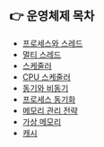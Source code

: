 ## 👉 운영체제 목차

- [프로세스와 스레드](https://github.com/corrvax/ComputerScienceStudy/blob/main/%ED%94%84%EB%A1%9C%EC%84%B8%EC%8A%A4%EC%99%80%20%EC%8A%A4%EB%A0%88%EB%93%9C.md)
- [멀티 스레드](https://github.com/corrvax/ComputerScienceStudy/blob/main/%EB%A9%80%ED%8B%B0%EC%8A%A4%EB%A0%88%EB%93%9C.md)
- [스케줄러](https://github.com/corrvax/ComputerScienceStudy/blob/main/%EC%8A%A4%EC%BC%80%EC%A4%84%EB%9F%AC.md)
- [CPU 스케줄러]()
- [동기와 비동기]()
- [프로세스 동기화]()
- [메모리 관리 전략]()
- [가상 메모리]()
- [캐시]()

